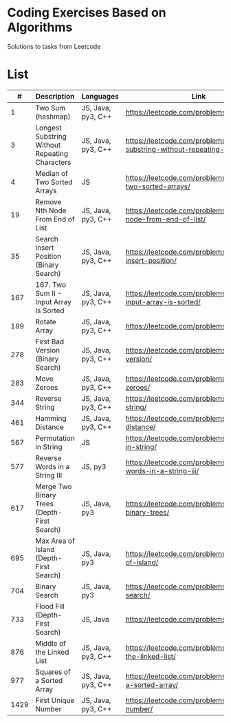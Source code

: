 # Coding Exercises Based on Algorithms

Solutions to tasks from Leetcode

# List

| #    | Description                                    | Languages          | Link                                                                          |
| ---- | ---------------------------------------------- | ------------------ | ----------------------------------------------------------------------------- |
| 1    | Two Sum (hashmap)                              | JS, Java, py3, C++ | https://leetcode.com/problems/two-sum/                                        |
| 3    | Longest Substring Without Repeating Characters | JS, Java, py3, C++ | https://leetcode.com/problems/longest-substring-without-repeating-characters/ |
| 4    | Median of Two Sorted Arrays                    | JS                 | https://leetcode.com/problems/median-of-two-sorted-arrays/                    |
| 19   | Remove Nth Node From End of List               | JS, Java, py3, C++ | https://leetcode.com/problems/remove-nth-node-from-end-of-list/               |
| 35   | Search Insert Position (Binary Search)         | JS, Java, py3, C++ | https://leetcode.com/problems/search-insert-position/                         |
| 167  | 167. Two Sum II - Input Array Is Sorted        | JS, Java, py3, C++ | https://leetcode.com/problems/two-sum-ii-input-array-is-sorted/               |
| 189  | Rotate Array                                   | JS, Java, py3, C++ | https://leetcode.com/problems/rotate-array/                                   |
| 278  | First Bad Version (Binary Search)              | JS, Java, py3, C++ | https://leetcode.com/problems/first-bad-version/                              |
| 283  | Move Zeroes                                    | JS, Java, py3, C++ | https://leetcode.com/problems/move-zeroes/                                    |
| 344  | Reverse String                                 | JS, Java, py3, C++ | https://leetcode.com/problems/reverse-string/                                 |
| 461  | Hamming Distance                               | JS, Java, py3, C++ | https://leetcode.com/problems/hamming-distance/                               |
| 567  | Permutation in String                          | JS                 | https://leetcode.com/problems/permutation-in-string/                          |
| 577  | Reverse Words in a String III                  | JS, py3            | https://leetcode.com/problems/reverse-words-in-a-string-iii/                  |
| 617  | Merge Two Binary Trees (Depth-First Search)    | JS, Java, py3      | https://leetcode.com/problems/merge-two-binary-trees/                         |
| 695  | Max Area of Island (Depth-First Search)        | JS, Java, py3      | https://leetcode.com/problems/max-area-of-island/                             |
| 704  | Binary Search                                  | JS, Java, py3      | https://leetcode.com/problems/binary-search/                                  |
| 733  | Flood Fill (Depth-First Search)                | JS, Java           | https://leetcode.com/problems/flood-fill/                                     |
| 876  | Middle of the Linked List                      | JS, Java, py3, C++ | https://leetcode.com/problems/middle-of-the-linked-list/                      |
| 977  | Squares of a Sorted Array                      | JS, Java, py3, C++ | https://leetcode.com/problems/squares-of-a-sorted-array/                      |
| 1429 | First Unique Number                            | JS, Java, py3, C++ | https://leetcode.com/problems/first-unique-number/                            |
